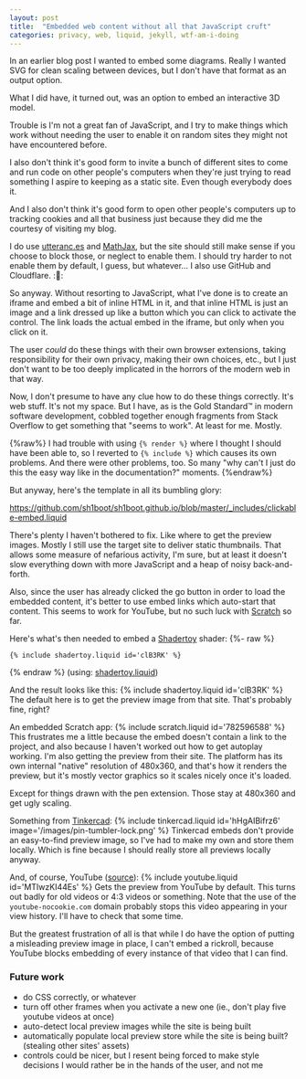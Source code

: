 ```yaml
---
layout: post
title:  "Embedded web content without all that JavaScript cruft"
categories: privacy, web, liquid, jekyll, wtf-am-i-doing
---
```


In an earlier blog post I wanted to embed some diagrams.  Really I wanted SVG
for clean scaling between devices, but I don't have that format as an output
option.

What I did have, it turned out, was an option to embed an interactive 3D model.

Trouble is I'm not a great fan of JavaScript, and I try to make things which
work without needing the user to enable it on random sites they might not have
encountered before.

I also don't think it's good form to invite a bunch of different sites to come
and run code on other people's computers when they're just trying to read
something I aspire to keeping as a static site.  Even though everybody does it.

And I also don't think it's good form to open other people's computers up to
tracking cookies and all that business just because they did me the courtesy of
visiting my blog.

I do use [utteranc.es][] and [MathJax][], but the site should still make sense
if you choose to block those, or neglect to enable them.  I should try harder
to not enable them by default, I guess, but whatever...  I also use GitHub and
Cloudflare.  ::shrug::

So anyway.  Without resorting to JavaScript, what I've done is to create an
iframe and embed a bit of inline HTML in it, and that inline HTML is just an
image and a link dressed up like a button which you can click to activate the
control.  The link loads the actual embed in the iframe, but only when you
click on it.

The user _could_ do these things with their own browser extensions, taking
responsibility for their own privacy, making their own choices, etc., but I
just don't want to be too deeply implicated in the horrors of the modern web in
that way.

Now, I don't presume to have any clue how to do these things correctly.  It's
web stuff.  It's not my space.  But I have, as is the Gold Standard&trade; in
modern software development, cobbled together enough fragments from Stack
Overflow to get something that "seems to work".  At least for me.  Mostly.

{%raw%}
I had trouble with using `{% render %}` where I thought I should have been able
to, so I reverted to `{% include %}` which causes its own problems.  And there
were other problems, too.  So many "why can't I just do this the easy way like
in the documentation?" moments.
{%endraw%}

But anyway, here's the template in all its bumbling glory:

<https://github.com/sh1boot/sh1boot.github.io/blob/master/_includes/clickable-embed.liquid>

There's plenty I haven't bothered to fix.  Like where to get the preview
images.  Mostly I still use the target site to deliver static thumbnails.  That
allows some measure of nefarious activity, I'm sure, but at least it doesn't
slow everything down with more JavaScript and a heap of noisy back-and-forth.

Also, since the user has already clicked the go button in order to load the
embedded content, it's better to use embed links which auto-start that content.
This seems to work for YouTube, but no such luck with [Scratch][] so far.

Here's what's then needed to embed a [Shadertoy][] shader:
{%- raw %}
```liquid
{% include shadertoy.liquid id='clB3RK' %}
```
{% endraw %}
(using: [shadertoy.liquid](https://github.com/sh1boot/sh1boot.github.io/blob/master/_includes/shadertoy.liquid))

And the result looks like this:
{% include shadertoy.liquid id='clB3RK' %}
The default here is to get the preview image from that site.  That's probably fine, right?

An embedded Scratch app:
{% include scratch.liquid id='782596588' %}
This frustrates me a little because the embed doesn't contain a link to the
project, and also because I haven't worked out how to get autoplay working.
I'm also getting the preview from their site.  The platform has its own
internal "native" resolution of 480x360, and that's how it renders the preview,
but it's mostly vector graphics so it scales nicely once it's loaded.

Except for things drawn with the pen extension.  Those stay at 480x360 and get
ugly scaling.

Something from [Tinkercad][]:
{% include tinkercad.liquid id='hHgAIBifrz6' image='/images/pin-tumbler-lock.png' %}
Tinkercad embeds don't provide an easy-to-find preview image, so I've had to
make my own and store them locally.  Which is fine because I should really
store all previews locally anyway.

And, of course, YouTube ([source](https://github.com/sh1boot/sh1boot.github.io/blob/master/_includes/youtube.liquid)):
{% include youtube.liquid id='MTIwzKI44Es' %}
Gets the preview from YouTube by default.  This turns out badly for old videos
or 4:3 videos or something.  Note that the use of the `youtube-nocookie.com`
domain probably stops this video appearing in your view history.  I'll have to
check that some time.

But the greatest frustration of all is that while I do have the option of
putting a misleading preview image in place, I can't embed a rickroll, because
YouTube blocks embedding of every instance of that video that I can find.

### Future work
* do CSS correctly, or whatever
* turn off other frames when you activate a new one (ie., don't play five youtube videos at once)
* auto-detect local preview images while the site is being built
* automatically populate local preview store while the site is being built? (stealing other sites' assets)
* controls could be nicer, but I resent being forced to make style decisions I would rather be in the hands of the user, and not me

[utteranc.es]: <https://utteranc.es/>
[MathJax]: <https://www.mathjax.org/>
[Shadertoy]: <https://www.shadertoy.com/>
[Tinkercad]: <https://www.tinkercad.com/>
[Scratch]: <https://scratch.mit.edu/>
